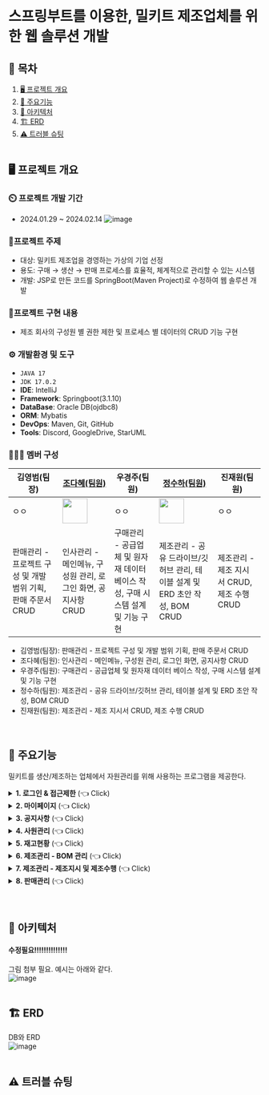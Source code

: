 # 스프링부트를 이용한, 밀키트 제조업체를 위한 웹 솔루션 개발

## 📌 목차
1. [🖥️ 프로젝트 개요](#-프로젝트-개요)
2. [📕 주요기능](#-주요기능)
3. [🔧 아키텍처](#-아키텍처)
4. [🏗️ ERD](#-ERD)
5. [⚠️ 트러블 슈팅](#-트러블-슈팅)
   <br><br>

## 🖥️ 프로젝트 개요
### ⏲️ 프로젝트 개발 기간
  - 2024.01.29 ~ 2024.02.14
    ![image](https://github.com/heyJSH/Project-Meal_Kit_SpringBoot/assets/150403977/6004bb2e-135e-492c-ba36-67674976b6a0)

### 🔖프로젝트 주제
  - 대상: 밀키트 제조업을 경영하는 가상의 기업 선정
  - 용도: 구매 → 생산 → 판매 프로세스를 효율적, 체계적으로 관리할 수 있는 시스템
  - 개발: JSP로 만든 코드를 SpringBoot(Maven Project)로 수정하여 웹 솔루션 개발
### 📁프로젝트 구현 내용
  - 제조 회사의 구성원 별 권한 제한 및 프로세스 별 데이터의 CRUD 기능 구현
### ⚙️ 개발환경 및 도구
  - `JAVA 17`
  - `JDK 17.0.2`
  - **IDE**: IntelliJ
  - **Framework**: Springboot(3.1.10)
  - **DataBase**: Oracle DB(ojdbc8)
  - **ORM**: Mybatis
  - **DevOps**: Maven, Git, GitHub
  - **Tools**: Discord, GoogleDrive, StarUML
### 🧑‍🤝‍🧑 멤버 구성
|김영범(팀장)|[조다혜(팀원)](https://github.com/ChoDaHye)|우경주(팀원)|[정수하(팀원)](https://github.com/heyJSH)|진재원(팀원)|
|---|---|---|---|---|
|ㅇㅇ|<img src="https://github.com/heyJSH/Project-Meal_Kit_SpringBoot/assets/150403977/e311d453-aebb-4758-a744-49af4fa63319" width="50">|ㅇㅇ|<img src="https://github.com/heyJSH/Project-Meal_Kit_SpringBoot/assets/150403977/8a862690-502f-4eea-912c-74dd2e970756" width="50">|ㅇㅇ|
|판매관리 - 프로젝트 구성 및 개발 범위 기획, 판매 주문서 CRUD|인사관리 - 메인메뉴, 구성원 관리, 로그인 화면, 공지사항 CRUD|구매관리 - 공급업체 및 원자재 데이터 베이스 작성, 구매 시스템 설계 및 기능 구현|제조관리 - 공유 드라이브/깃허브 관리, 테이블 설계 및 ERD 초안 작성, BOM CRUD|제조관리 - 제조 지시서 CRUD, 제조 수행 CRUD|

  - 김영범(팀장): 판매관리 - 프로젝트 구성 및 개발 범위 기획, 판매 주문서 CRUD
  - 조다혜(팀원): 인사관리 - 메인메뉴, 구성원 관리, 로그인 화면, 공지사항 CRUD
  - 우경주(팀원): 구매관리 - 공급업체 및 원자재 데이터 베이스 작성, 구매 시스템 설계 및 기능 구현
  - 정수하(팀원): 제조관리 - 공유 드라이브/깃허브 관리, 테이블 설계 및 ERD 초안 작성, BOM CRUD
  - 진재원(팀원): 제조관리 - 제조 지시서 CRUD, 제조 수행 CRUD <br>
<br><br>

## 📕 주요기능
밀키트를 생산/제조하는 업체에서 자원관리를 위해 사용하는 프로그램을 제공한다.
<details>
  <summary><b>1. 로그인 & 접근제한</b> (👈 Click)</summary>
  <div markdown="1">
    <ul>
      <li>직원 번호가 데이터에 있으면 로그인이 가능하다.</li>
      <li>부서별 접근 가능한 페이지가 다르다.
        <ol>
          <li>
            ex1) 생산팀은 로그인 시 `재고현황`, `제조관리`만 보여준다. <br>
            <img src="https://github.com/heyJSH/Project-Meal_Kit_SpringBoot/assets/150403977/83eb1444-d06f-4b7c-a750-cfb08b1dee16" alt="생산팀 접근가능한 메뉴">
          </li>
          <li>
            ex2) 관리팀은 모든 페이지에 접근할 수 있다. <br>
            <img src="https://github.com/heyJSH/Project-Meal_Kit_SpringBoot/assets/150403977/2c487107-703d-44df-b55d-2712ea79ae70" alt="관리팀 접근가능한 메뉴">
          </li>
        </ol>
      </li>
    </ul>
  </div>
</details>

<details>
  <summary><b>2. 마이페이지</b> (👈 Click)</summary>
  <div markdown="1">
    <ul>
      <li>'직원이름'과 '직원아이디'는 수정할 수 없다.</li>
      <li>'비밀번호', '전화번호'는 수정할 수 있다.
        <ol>
          <li>
            비밀번호, 전화번호 수정 시 포맷을 맞추도록 했다. <br>
            <img src="https://github.com/heyJSH/Project-Meal_Kit_SpringBoot/assets/150403977/7449c4dd-4328-4408-9483-82ddf8c29686" alt="직원정보수정">
          </li>
        </ol>
      </li>
    </ul>
  </div>
</details>

<details>
  <summary><b>3. 공지사항</b> (👈 Click)</summary>
  <div>
    <ul>
      <li>'공지사항'에서 제목을 검색할 수 있다.</li>
      <li>title을 누르면 해당 글을 수정할 수 있다.</li>
    </ul>
    <img src="https://github.com/heyJSH/Project-Meal_Kit_SpringBoot/assets/151722511/8aa1c6e0-36c0-4665-b32f-3835c3501ef6" alt="공지사항 이미지">
  </div>
</details>

<details>
  <summary><b>4. 사원관리</b> (👈 Click)</summary>
  <div markdown="1">
    
  </div>
</details>

<details>
  <summary><b>5. 재고현황</b> (👈 Click)</summary>
  <div markdown="1">
    
  </div>
</details>

<details>
  <summary><b>6. 제조관리 - BOM 관리</b> (👈 Click)</summary>
  <div markdown="1">
    
  </div>
</details>

<details>
  <summary><b>7. 제조관리 - 제조지시 및 제조수행</b> (👈 Click)</summary>
  <div markdown="1">
    
  </div>
</details>

<details>
  <summary><b>8. 판매관리</b> (👈 Click)</summary>
  <div markdown="1">
    
  </div>
</details>
<br><br>

## 🔧 아키텍처
#### 수정필요!!!!!!!!!!!!!!
그림 첨부 필요. 예시는 아래와 같다.<br>
![image](https://github.com/heyJSH/Project-Meal_Kit_SpringBoot/assets/150403977/41d35377-005b-49ff-8df4-5669487e3ba3)
<br><br>

## 🏗️ ERD
DB와 ERD <br>
![image](https://github.com/heyJSH/Project-Meal_Kit_SpringBoot/assets/150403977/bcbfa9be-686b-4970-81d5-977aa1d2e7b5)
<br><br>

## ⚠️ 트러블 슈팅
<br><br>
